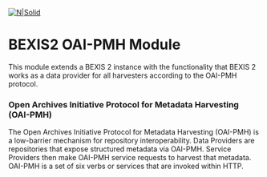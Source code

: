 [![N|Solid](https://github.com/BEXIS2/Documents/blob/master/Images/Logo/Logo_BEXIS_rgb_113x28.jpg?raw=true)](http://bexis2.uni-jena.de/) 
# BEXIS2 OAI-PMH Module

This module extends a BEXIS 2 instance with the functionality that BEXIS 2 works as a data provider for all harvesters according to the OAI-PMH protocol.

### Open Archives Initiative Protocol for Metadata Harvesting (OAI-PMH)

The Open Archives Initiative Protocol for Metadata Harvesting (OAI-PMH) is a low-barrier mechanism for repository interoperability. Data Providers are repositories that expose structured metadata via OAI-PMH. Service Providers then make OAI-PMH service requests to harvest that metadata. OAI-PMH is a set of six verbs or services that are invoked within HTTP.

